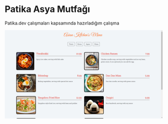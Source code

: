 # Patika Asya Mutfağı

Patika.dev çalışmaları kapsamında hazırladığım çalışma

<img src="asia-kitchen.png">
